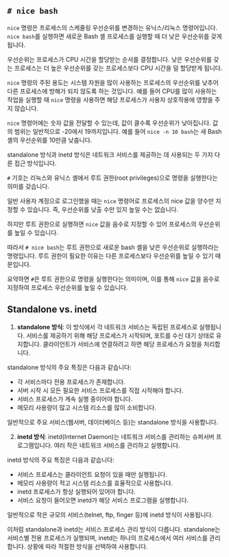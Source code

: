 ## `# nice bash`
`nice` 명령은 프로세스의 스케줄링 우선순위를 변경하는 유닉스/리눅스 명령어입니다. `nice bash`를 실행하면 새로운 Bash 셸 프로세스를 실행할 때 더 낮은 우선순위를 갖게 됩니다.

우선순위는 프로세스가 CPU 시간을 할당받는 순서를 결정합니다. 낮은 우선순위를 갖는 프로세스는 더 높은 우선순위를 갖는 프로세스보다 CPU 시간을 덜 할당받게 됩니다.

`nice` 명령의 주된 용도는 시스템 자원을 많이 사용하는 프로세스의 우선순위를 낮추어 다른 프로세스에 방해가 되지 않도록 하는 것입니다. 예를 들어 CPU를 많이 사용하는 작업을 실행할 때 `nice` 명령을 사용하면 해당 프로세스가 사용자 상호작용에 영향을 주지 않습니다.

`nice` 명령어에는 숫자 값을 전달할 수 있는데, 값이 클수록 우선순위가 낮아집니다. 값의 범위는 일반적으로 -20에서 19까지입니다. 예를 들어 `nice -n 10 bash`는 새 Bash 셸의 우선순위를 10만큼 낮춥니다.

standalone 방식과 inetd 방식은 네트워크 서비스를 제공하는 데 사용되는 두 가지 다른 접근 방식입니다.

`#` 기호는 리눅스와 유닉스 셸에서 루트 권한(root privileges)으로 명령을 실행한다는 의미를 갖습니다.

일반 사용자 계정으로 로그인했을 때는 `nice` 명령어로 프로세스의 nice 값을 양수만 지정할 수 있습니다. 즉, 우선순위를 낮출 수만 있지 높일 수는 없습니다.

하지만 루트 권한으로 실행하면 `nice` 값을 음수로 지정할 수 있어 프로세스의 우선순위를 높일 수 있습니다. 

따라서 `# nice bash`는 루트 권한으로 새로운 bash 셸을 낮은 우선순위로 실행하라는 명령입니다. 루트 권한이 필요한 이유는 다른 프로세스보다 우선순위를 높일 수 있기 때문입니다.

요약하면 `#`은 루트 권한으로 명령을 실행한다는 의미이며, 이를 통해 `nice` 값을 음수로 지정하여 프로세스 우선순위를 높일 수 있습니다.

## Standalone vs. inetd

1. **standalone 방식**:
이 방식에서 각 네트워크 서비스는 독립된 프로세스로 실행됩니다. 서비스를 제공하기 위해 해당 프로세스가 시작되며, 포트를 수신 대기 상태로 유지합니다. 클라이언트가 서비스에 연결하려고 하면 해당 프로세스가 요청을 처리합니다.

standalone 방식의 주요 특징은 다음과 같습니다:
- 각 서비스마다 전용 프로세스가 존재합니다.
- 서버 시작 시 모든 필요한 서비스 프로세스를 직접 시작해야 합니다.
- 서비스 프로세스가 계속 실행 중이어야 합니다.
- 메모리 사용량이 많고 시스템 리소스를 많이 소비합니다.

일반적으로 주요 서비스(웹서버, 데이터베이스 등)는 standalone 방식을 사용합니다.

2. **inetd 방식**:
inetd(Internet Daemon)는 네트워크 서비스를 관리하는 슈퍼서버 프로그램입니다. 여러 작은 네트워크 서비스를 관리하고 실행합니다.

inetd 방식의 주요 특징은 다음과 같습니다:
- 서비스 프로세스는 클라이언트 요청이 있을 때만 실행됩니다.
- 메모리 사용량이 적고 시스템 리소스를 효율적으로 사용합니다.
- inetd 프로세스가 항상 실행되어 있어야 합니다.
- 서비스 요청이 들어오면 inetd가 해당 서비스 프로그램을 실행합니다.

일반적으로 작은 규모의 서비스(telnet, ftp, finger 등)에 inetd 방식이 사용됩니다.

이처럼 standalone과 inetd는 서비스 프로세스 관리 방식이 다릅니다. standalone는 서비스별 전용 프로세스가 실행되며, inetd는 하나의 프로세스에서 여러 서비스를 관리합니다. 상황에 따라 적절한 방식을 선택하여 사용합니다.

